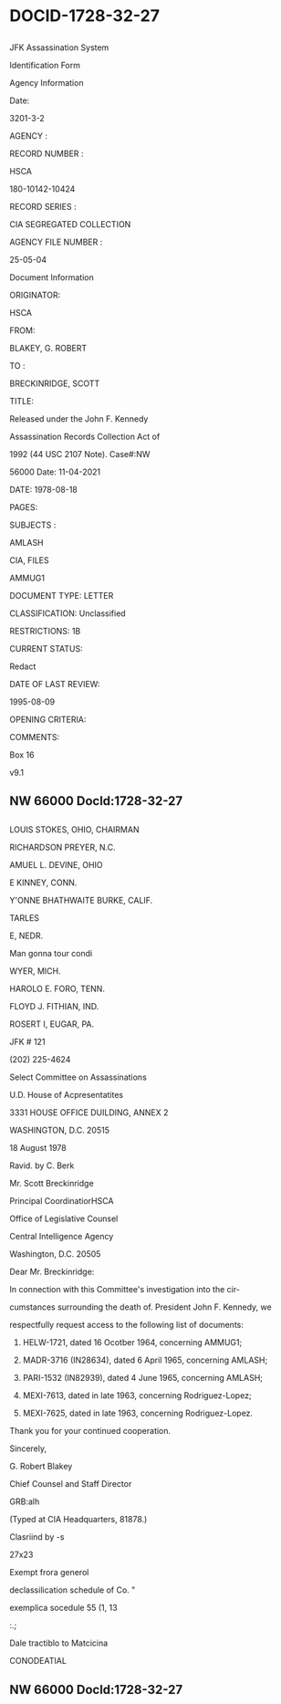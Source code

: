 # DOCID-1728-32-27

##
JFK Assassination System

Identification Form

Agency Information

Date:

3201-3-2

AGENCY :

RECORD NUMBER :

HSCA

180-10142-10424

RECORD SERIES :

CIA SEGREGATED COLLECTION

AGENCY FILE NUMBER :

25-05-04

Document Information

ORIGINATOR:

HSCA

FROM:

BLAKEY, G. ROBERT

TO :

BRECKINRIDGE, SCOTT

TITLE:

Released under the John F. Kennedy

Assassination Records Collection Act of

1992 (44 USC 2107 Note). Case#:NW

56000 Date: 11-04-2021

DATE: 1978-08-18

PAGES:

SUBJECTS :

AMLASH

CIA, FILES

AMMUG1

DOCUMENT TYPE: LETTER

CLASSIFICATION: Unclassified

RESTRICTIONS: 1B

CURRENT STATUS:

Redact

DATE OF LAST REVIEW:

1995-08-09

OPENING CRITERIA:

COMMENTS:

Box 16

v9.1

NW 66000 Docld:1728-32-27
---

##
LOUIS STOKES, OHIO, CHAIRMAN

RICHARDSON PREYER, N.C.

AMUEL L. DEVINE, OHIO

E KINNEY, CONN.

Y'ONNE BHATHWAITE BURKE, CALIF.

TARLES

E, NEDR.

Man gonna tour condi

WYER, MICH.

HAROLO E. FORO, TENN.

FLOYD J. FITHIAN, IND.

ROSERT I, EUGAR, PA.

JFK # 121

(202) 225-4624

Select Committee on Assassinations

U.D. House of Acpresentatites

3331 HOUSE OFFICE DUILDING, ANNEX 2

WASHINGTON, D.C. 20515

18 August 1978

Ravid. by C. Berk

Mr. Scott Breckinridge

Principal CoordinatiorHSCA

Office of Legislative Counsel

Central Intelligence Agency

Washington, D.C. 20505

Dear Mr. Breckinridge:

In connection with this Committee's investigation into the cir-

cumstances surrounding the death of. President John F. Kennedy, we

respectfully request access to the following list of documents:

1) HELW-1721, dated 16 Ocotber 1964, concerning AMMUG1;

2) MADR-3716 (IN28634), dated 6 April 1965, concerning AMLASH;

3) PARI-1532 (IN82939), dated 4 June 1965, concerning AMLASH;

4) MEXI-7613, dated in late 1963, concerning Rodriguez-Lopez;

5) MEXI-7625, dated in late 1963, concerning Rodriguez-Lopez.

Thank you for your continued cooperation.

Sincerely,

G. Robert Blakey

Chief Counsel and Staff Director

GRB:alh

(Typed at CIA Headquarters, 81878.)

Clasriind by -s

27x23

Exempt frora generol

declassilication schedule of Co. "

exemplica socedule 55 (1, 13

:.;

Dale tractiblo to Matcicina

CONODEATIAL

NW 66000 Docld:1728-32-27
---

